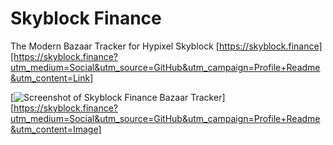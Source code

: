 # Skyblock Finance

The Modern Bazaar Tracker for Hypixel Skyblock [https://skyblock.finance][https://skyblock.finance?utm_medium=Social&utm_source=GitHub&utm_campaign=Profile+Readme&utm_content=Link]

[![Screenshot of Skyblock Finance Bazaar Tracker](https://user-images.githubusercontent.com/1133858/173253660-fc0a92f9-aa35-48b0-9b95-fd5e8bfac7d8.png)][https://skyblock.finance?utm_medium=Social&utm_source=GitHub&utm_campaign=Profile+Readme&utm_content=Image]
